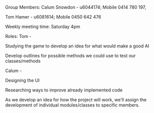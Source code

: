 Group Members: Calum Snowdon - u6044174; Mobile 0414 780 197,

Tom Hamer     - u6081614; Mobile 0450 642 476
  
Weekly meeting time: Saturday 4pm

Roles:
Tom   - 

Studying the game to develop an idea for what would make a good AI
	
Develop outlines for possible methods we could use to test our classes/methods
	
Calum -

Designing the UI
	
Researching ways to improve already implemented code

As we develop an idea for how the project will work, we'll assign the
development of individual modules/classes to specific members.